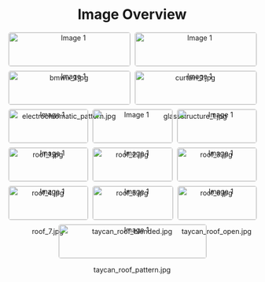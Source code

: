 <h1 style ="text-align: center;"> Image Overview </h1>
<div style="display: flex; flex-wrap: wrap; gap: 10px; justify-content: center;">
<div style="flex: 1 1 calc(33.333% - 20px); max-width: 300px; text-align: center;">
<img src="https://media.evkx.net/multimedia/technology/glassroof/bmwix_1_xst.jpg" alt="Image 1" style="width: 100%; border: 1px solid #ddd; border-radius: 5px;">
<p>bmwix_1.jpg</p>
</div>
<div style="flex: 1 1 calc(33.333% - 20px); max-width: 300px; text-align: center;">
<img src="https://media.evkx.net/multimedia/technology/glassroof/curtain_1_xst.jpg" alt="Image 1" style="width: 100%; border: 1px solid #ddd; border-radius: 5px;">
<p>curtain_1.jpg</p>
</div>
<div style="flex: 1 1 calc(33.333% - 20px); max-width: 300px; text-align: center;">
<img src="https://media.evkx.net/multimedia/technology/glassroof/electrochromatic_pattern_xst.jpg" alt="Image 1" style="width: 100%; border: 1px solid #ddd; border-radius: 5px;">
<p>electrochromatic_pattern.jpg</p>
</div>
<div style="flex: 1 1 calc(33.333% - 20px); max-width: 300px; text-align: center;">
<img src="https://media.evkx.net/multimedia/technology/glassroof/glassstructure_1_xst.jpg" alt="Image 1" style="width: 100%; border: 1px solid #ddd; border-radius: 5px;">
<p>glassstructure_1.jpg</p>
</div>
<div style="flex: 1 1 calc(33.333% - 20px); max-width: 300px; text-align: center;">
<img src="https://media.evkx.net/multimedia/technology/glassroof/roof_1_xst.jpg" alt="Image 1" style="width: 100%; border: 1px solid #ddd; border-radius: 5px;">
<p>roof_1.jpg</p>
</div>
<div style="flex: 1 1 calc(33.333% - 20px); max-width: 300px; text-align: center;">
<img src="https://media.evkx.net/multimedia/technology/glassroof/roof_2_xst.jpg" alt="Image 1" style="width: 100%; border: 1px solid #ddd; border-radius: 5px;">
<p>roof_2.jpg</p>
</div>
<div style="flex: 1 1 calc(33.333% - 20px); max-width: 300px; text-align: center;">
<img src="https://media.evkx.net/multimedia/technology/glassroof/roof_3_xst.jpg" alt="Image 1" style="width: 100%; border: 1px solid #ddd; border-radius: 5px;">
<p>roof_3.jpg</p>
</div>
<div style="flex: 1 1 calc(33.333% - 20px); max-width: 300px; text-align: center;">
<img src="https://media.evkx.net/multimedia/technology/glassroof/roof_4_xst.jpg" alt="Image 1" style="width: 100%; border: 1px solid #ddd; border-radius: 5px;">
<p>roof_4.jpg</p>
</div>
<div style="flex: 1 1 calc(33.333% - 20px); max-width: 300px; text-align: center;">
<img src="https://media.evkx.net/multimedia/technology/glassroof/roof_5_xst.jpg" alt="Image 1" style="width: 100%; border: 1px solid #ddd; border-radius: 5px;">
<p>roof_5.jpg</p>
</div>
<div style="flex: 1 1 calc(33.333% - 20px); max-width: 300px; text-align: center;">
<img src="https://media.evkx.net/multimedia/technology/glassroof/roof_6_xst.jpg" alt="Image 1" style="width: 100%; border: 1px solid #ddd; border-radius: 5px;">
<p>roof_6.jpg</p>
</div>
<div style="flex: 1 1 calc(33.333% - 20px); max-width: 300px; text-align: center;">
<img src="https://media.evkx.net/multimedia/technology/glassroof/roof_7_xst.jpg" alt="Image 1" style="width: 100%; border: 1px solid #ddd; border-radius: 5px;">
<p>roof_7.jpg</p>
</div>
<div style="flex: 1 1 calc(33.333% - 20px); max-width: 300px; text-align: center;">
<img src="https://media.evkx.net/multimedia/technology/glassroof/taycan_roof_blended_xst.jpg" alt="Image 1" style="width: 100%; border: 1px solid #ddd; border-radius: 5px;">
<p>taycan_roof_blended.jpg</p>
</div>
<div style="flex: 1 1 calc(33.333% - 20px); max-width: 300px; text-align: center;">
<img src="https://media.evkx.net/multimedia/technology/glassroof/taycan_roof_open_xst.jpg" alt="Image 1" style="width: 100%; border: 1px solid #ddd; border-radius: 5px;">
<p>taycan_roof_open.jpg</p>
</div>
<div style="flex: 1 1 calc(33.333% - 20px); max-width: 300px; text-align: center;">
<img src="https://media.evkx.net/multimedia/technology/glassroof/taycan_roof_pattern_xst.jpg" alt="Image 1" style="width: 100%; border: 1px solid #ddd; border-radius: 5px;">
<p>taycan_roof_pattern.jpg</p>
</div>
</div>
